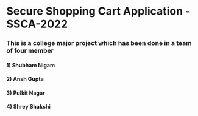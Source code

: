 # Secure Shopping Cart Application - SSCA-2022
### This is a college major project which has been done in a team of four member
#### 1) Shubham Nigam 
#### 2) Ansh Gupta
#### 3) Pulkit Nagar
#### 4) Shrey Shakshi
